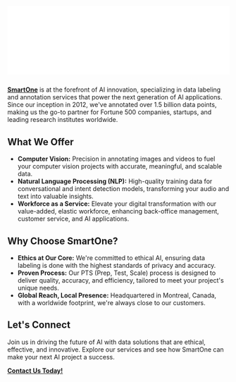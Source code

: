 # ![SmartOne Logo](SmartOne_logo_white.png)

[**SmartOne**](https://smartone.ai/) is at the forefront of AI innovation, specializing in data labeling and annotation services that power the next generation of AI applications.
Since our inception in 2012, we've annotated over 1.5 billion data points, making us the go-to partner for Fortune 500 companies, startups, and leading research institutes worldwide.

## What We Offer

- **Computer Vision:** Precision in annotating images and videos to fuel your computer vision projects with accurate, meaningful, and scalable data.
- **Natural Language Processing (NLP):** High-quality training data for conversational and intent detection models, transforming your audio and text into valuable insights.
- **Workforce as a Service:** Elevate your digital transformation with our value-added, elastic workforce, enhancing back-office management, customer service, and AI applications.

## Why Choose SmartOne?

- **Ethics at Our Core:** We're committed to ethical AI, ensuring data labeling is done with the highest standards of privacy and accuracy.
- **Proven Process:** Our PTS (Prep, Test, Scale) process is designed to deliver quality, accuracy, and efficiency, tailored to meet your project's unique needs.
- **Global Reach, Local Presence:** Headquartered in Montreal, Canada, with a worldwide footprint, we're always close to our customers.

## Let's Connect

Join us in driving the future of AI with data solutions that are ethical, effective, and innovative. Explore our services and see how SmartOne can make your next AI project a success.

**[Contact Us Today!](https://smartone.ai/contact/)**
